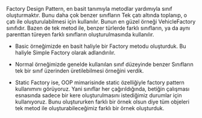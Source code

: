 Factory Design Pattern, en basit tanımıyla metodlar yardımıyla sınıf oluşturmaktır. Bunu daha çok benzer sınıfların Tek çatı altında toplanıp, o çatı ile oluşturulabilmesi için kullanılır. Bunun en güzel örneği VehicleFactory sınıfıdır. Bazen de tek metod ile, benzer türlerde farklı sınıfların, ya da aynı parenttan türeyen farklı sınıfların oluşturulmasında kullanılır.

* Basic örneğimizde en basit haliyle bir Factory metodu oluşturduk.
 Bu haliyle Simple Factory olarak adlandırılır. 

* Normal örneğimizde genelde kullanılan sınıf düzeyinde benzer Sınıfların tek bir sınıf üzerinden üretilebilmesi örneğini verdik.

* Static Factory ise, OOP mimarisinde static özelliğiyle factory pattern kullanımını görüyoruz. Yani sınıflar her çağırıldığında, betiğin çalışması esnasında sadece bir kere oluşturulmasını istediğimiz durumlar için kullanıyoruz. Bunu oluştururken farklı bir örnek olsun diye tüm objeleri tek metod ile oluşturabileceğimiz farklı bir örnek oluşturduk.

